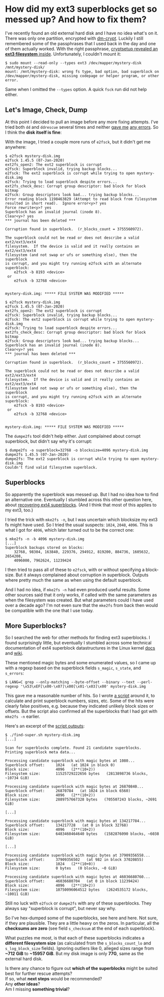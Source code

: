 How did my ext3 superblocks get so messed up? And how to fix them?
==================================================================



I've recently found an old external hard disk and I have no idea what's on it. There was only one partition, encrypted with [dm-crypt](https://www.kernel.org/doc/html/latest/admin-guide/device-mapper/dm-crypt.html). Luckily I still remembered some of the passphrases that I used back in the day and one of them actually worked.
With the right passphrase, [cryptsetup revealed an **ext3 filesystem** inside](https://github.com/meeque/mystery-disk/blob/master/out/mystery-disk.cryptsetup.log). Unfortunately, I couldn't mount it:

```
$ sudo mount --read-only --types ext3 /dev/mapper/mystery-disk /mnt/mystery-disk/
mount: /mnt/mystery-disk: wrong fs type, bad option, bad superblock on /dev/mapper/mystery-disk, missing codepage or helper program, or other error.
```

Same when I omitted the `--types` option. A quick `fsck` run did not help either.



Let's Image, Check, Dump
------------------------

At this point I decided to pull an image before any more fixing attempts. I've tried both `dd` and `ddrescue` several times and neither [gave me](https://github.com/meeque/mystery-disk/blob/master/out/mystery-disk.dd.log) [any errors](https://github.com/meeque/mystery-disk/blob/master/out/mystery-disk.ddrescue.log). So I think the **disk itself is fine**:

With the image, I tried a couple more runs of `e2fsck`, but it didn't get me anywhere:

```
$ e2fsck mystery-disk.img
e2fsck 1.45.5 (07-Jan-2020)
ext2fs_open2: The ext2 superblock is corrupt
e2fsck: Superblock invalid, trying backup blocks...
e2fsck: The ext2 superblock is corrupt while trying to open mystery-disk.img
e2fsck: Trying to load superblock despite errors...
ext2fs_check_desc: Corrupt group descriptor: bad block for block bitmap
e2fsck: Group descriptors look bad... trying backup blocks...
Error reading block 1198463829 (Attempt to read block from filesystem resulted in short read).  Ignore error<y>? yes
Force rewrite<y>? yes
Superblock has an invalid journal (inode 8).
Clear<y>? yes
*** journal has been deleted ***

Corruption found in superblock.  (r_blocks_count = 3755560972).

The superblock could not be read or does not describe a valid ext2/ext3/ext4
filesystem.  If the device is valid and it really contains an ext2/ext3/ext4
filesystem (and not swap or ufs or something else), then the superblock
is corrupt, and you might try running e2fsck with an alternate superblock:
    e2fsck -b 8193 <device>
 or
    e2fsck -b 32768 <device>


mystery-disk.img: ***** FILE SYSTEM WAS MODIFIED *****
```

```
$ e2fsck mystery-disk.img
e2fsck 1.45.5 (07-Jan-2020)
ext2fs_open2: The ext2 superblock is corrupt
e2fsck: Superblock invalid, trying backup blocks...
e2fsck: The ext2 superblock is corrupt while trying to open mystery-disk.img
e2fsck: Trying to load superblock despite errors...
ext2fs_check_desc: Corrupt group descriptor: bad block for block bitmap
e2fsck: Group descriptors look bad... trying backup blocks...
Superblock has an invalid journal (inode 8).
Clear<y>? yes
*** journal has been deleted ***

Corruption found in superblock.  (r_blocks_count = 3755560972).

The superblock could not be read or does not describe a valid ext2/ext3/ext4
filesystem.  If the device is valid and it really contains an ext2/ext3/ext4
filesystem (and not swap or ufs or something else), then the superblock
is corrupt, and you might try running e2fsck with an alternate superblock:
    e2fsck -b 8193 <device>
 or
    e2fsck -b 32768 <device>


mystery-disk.img: ***** FILE SYSTEM WAS MODIFIED *****
```

The `dumpe2fs` tool didn't help either. Just complained about corrupt superblock, but didn't say why it's corrupt:

```
$ dumpe2fs -o superblock=32768 -o blocksize=4096 mystery-disk.img
dumpe2fs 1.45.5 (07-Jan-2020)
dumpe2fs: The ext2 superblock is corrupt while trying to open mystery-disk.img
Couldn't find valid filesystem superblock.
```



Superblocks
-----------

So apparently the superblock was messed up. But I had no idea how to find an alternative one. Eventually I stumbled across this other question here, about [recovering ext4 superblocks](https://unix.stackexchange.com/questions/33284/recovering-ext4-superblocks). (And I think that most of this applies to my ext3, too.)

I tried the trick with `mke2fs -n`, but I was uncertain which blocksize my ext3 fs might have used. So I tried the usual suspects: `1024`, `2048`, `4096`. This is what I got for `4096`, which later turned out to be the correct one:

```
$ mke2fs -n -b 4096 mystery-disk.img 
[...]
Superblock backups stored on blocks: 
	32768, 98304, 163840, 229376, 294912, 819200, 884736, 1605632, 2654208, 
	4096000, 7962624, 11239424
```

I then tried to pass all of these to `e2fsck`, with or without specifying a block-size. But it always complained about corruption in superblock. Outputs where pretty much the same as when using the default superblock.

And I had no idea, if `mke2fs -n` had even produced useful results. Some other sources said that it only works, if called with the same parameters as when the filesystem was created. But what parameters could I have used over a decade ago? I'm not even sure that the `mke2fs` from back then would be compatible with the one that I use today.



More Superblocks?
-----------------

So I searched the web for other methods for finding ext3 superblocks. I found surprisingly little, but eventually I stumbled across some technical documentation of ext4 superblock datastructures in the Linux kernel [docs](https://www.kernel.org/doc/html/latest/filesystems/ext4/globals.html) and [wiki](https://ext4.wiki.kernel.org/index.php/Ext4_Disk_Layout#The_Super_Block).

These mentioned magic bytes and some enumerated values, so I came up with a regexp based on the superblock fields `s_magic`, `s_state`, and `s_errors`:

```
$ LANG=C grep --only-matching --byte-offset --binary --text --perl-regexp '\x53\xEF[\x00-\x07]\x00[\x01-\x03]\x00' mystery-disk.img
```

This gave me a reasonable number of hits. So I wrote [a script](https://github.com/meeque/mystery-disk/blob/master/find-super.sh) around it, to calculate and print superblock numbers, sizes, etc. Some of the hits were clearly false positives, e.g. because they indicated unlikely block sizes or offsets. But the script also confirmed all the superblocks that I had got with `mke2fs -n` earlier.

Here's an excerpt of the [script outputs](https://github.com/meeque/mystery-disk/blob/master/out/mystery-disk.find-super.log):

```
$ ./find-super.sh mystery-disk.img
[...]

Scan for superblocks complete. Found 21 candidate superblocks.
Printing superblock meta data...

Processing candidate superblock with magic bytes at 1080...
Superblock offset:     1024   (at 1024 in block 0)
Block size:            4096   (2**(10+2))
Filesystem size:       11525729222656 bytes   (2813898736 blocks, ~10734 GiB)

Processing candidate superblock with magic bytes at 26870840...
Superblock offset:     26870784   (at 1024 in block 6560)
Block size:            4096   (2**(10+2))
Filesystem size:       2889757667328 bytes   (705507243 blocks, ~2691 GiB)

[...]

Processing candidate superblock with magic bytes at 134217784...
Superblock offset:     134217728   (at 0 in block 32768)
Block size:            4096   (2**(10+2))
Filesystem size:       6483460464640 bytes   (1582876090 blocks, ~6038 GiB)

[...]

Processing candidate superblock with magic bytes at 37909356558...
Superblock offset:     37909356502   (at 982 in block 37020855)
Block size:            1024   (2**(10+0))
Filesystem size:       0 bytes   (0 blocks, ~0 GiB)

Processing candidate superblock with magic bytes at 46036680760...
Superblock offset:     46036680704   (at 0 in block 11239424)
Block size:            4096   (2**(10+2))
Filesystem size:       10750096064512 bytes   (2624535172 blocks, ~10011 GiB)
```

Still no luck with `e2fsck` or `dumpe2fs` with any of these superblocks. They always say "superblock is corrupt", but never say why.

So I've hex-dumped some of the superblocks, see here and here. Not sure, if they are plausible. They are a little heavy on the zeros. In particular, all the **checksums are zero** (see field `s_checksum` at the end of each superblock).

What puzzles me most, is that each of these superblocks indicates a **different filesystem size** (as calculated from the `s_blocks_count_lo` and `s_log_block_size` fields). Ignoring outliers like 0, alleged sizes range from **~712 GiB** to **~15957 GiB**. But my disk image is only **77G**, same as the external hard disk.

Is there any chance to figure out **which of the superblocks** might be suited best for further rescue attempts?  
If so, what **next steps** would be recommended?  
Any **other ideas**?  
Am I missing **something trivial**?  

